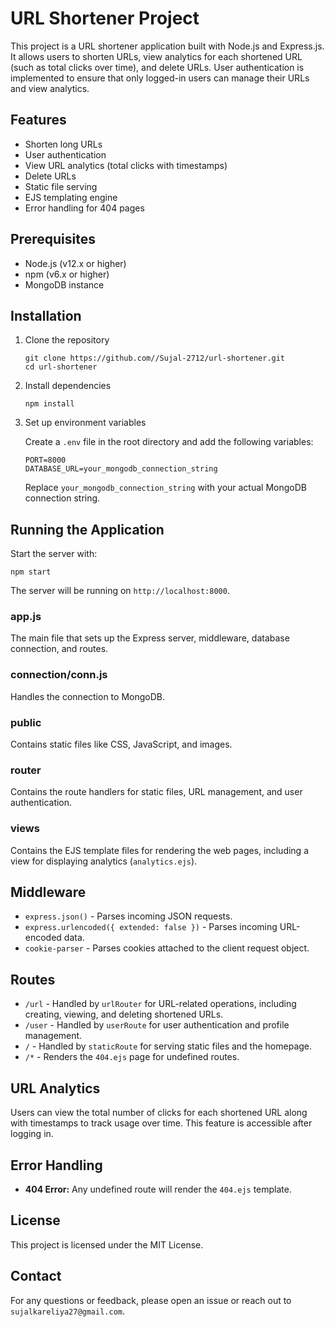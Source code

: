 <h1>URL Shortener Project</h1>


This project is a URL shortener application built with Node.js and Express.js. It allows users to shorten URLs, view analytics for each shortened URL (such as total clicks over time), and delete URLs. User authentication is implemented to ensure that only logged-in users can manage their URLs and view analytics.


<h2>Features</h2>
    <ul>
        <li>Shorten long URLs</li>
        <li>User authentication</li>
        <li>View URL analytics (total clicks with timestamps)</li>
        <li>Delete URLs</li>
        <li>Static file serving</li>
        <li>EJS templating engine</li>
        <li>Error handling for 404 pages</li>
    </ul>

   <h2>Prerequisites</h2>
    <ul>
        <li>Node.js (v12.x or higher)</li>
        <li>npm (v6.x or higher)</li>
        <li>MongoDB instance</li>
    </ul>

<h2>Installation</h2>
    <ol>
        <li>Clone the repository
            <pre><code>git clone https://github.com//Sujal-2712/url-shortener.git
cd url-shortener</code></pre>
        </li>
        <li>Install dependencies
            <pre><code>npm install</code></pre>
        </li>
        <li>Set up environment variables
            <p>Create a <code>.env</code> file in the root directory and add the following variables:</p>
            <pre><code>PORT=8000
DATABASE_URL=your_mongodb_connection_string</code></pre>
            <p>Replace <code>your_mongodb_connection_string</code> with your actual MongoDB connection string.</p>
        </li>
    </ol>



 <h2>Running the Application</h2>
    <p>Start the server with:</p>
    <pre><code>npm start</code></pre>
    <p>The server will be running on <code>http://localhost:8000</code>.</p>

   
 <h3>app.js</h3>
    <p>The main file that sets up the Express server, middleware, database connection, and routes.</p>


  <h3>connection/conn.js</h3>
    <p>Handles the connection to MongoDB.</p>

 <h3>public</h3>
    <p>Contains static files like CSS, JavaScript, and images.</p>
    <h3>router</h3>
    <p>Contains the route handlers for static files, URL management, and user authentication.</p>
    <h3>views</h3>
    <p>Contains the EJS template files for rendering the web pages, including a view for displaying analytics (<code>analytics.ejs</code>).</p>
    <h2>Middleware</h2>
    <ul>
        <li><code>express.json()</code> - Parses incoming JSON requests.</li>
        <li><code>express.urlencoded({ extended: false })</code> - Parses incoming URL-encoded data.</li>
        <li><code>cookie-parser</code> - Parses cookies attached to the client request object.</li>
    </ul>
    <h2>Routes</h2>
    <ul>
        <li><code>/url</code> - Handled by <code>urlRouter</code> for URL-related operations, including creating, viewing, and deleting shortened URLs.</li>
        <li><code>/user</code> - Handled by <code>userRoute</code> for user authentication and profile management.</li>
        <li><code>/</code> - Handled by <code>staticRoute</code> for serving static files and the homepage.</li>
        <li><code>/*</code> - Renders the <code>404.ejs</code> page for undefined routes.</li>
    </ul>
    <h2>URL Analytics</h2>
    <p>Users can view the total number of clicks for each shortened URL along with timestamps to track usage over time. This feature is accessible after logging in.</p>
    <h2>Error Handling</h2>
    <ul>
        <li><strong>404 Error:</strong> Any undefined route will render the <code>404.ejs</code> template.</li>
    </ul>
    <h2>License</h2>
    <p>This project is licensed under the MIT License.</p>
    <h2>Contact</h2>
    <p>For any questions or feedback, please open an issue or reach out to <code>sujalkareliya27@gmail.com</code>.</p>


